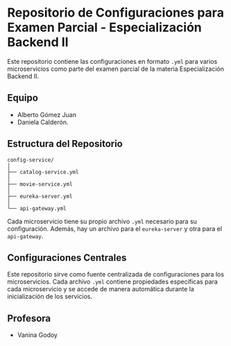 ﻿# Repositorio de Configuraciones para Examen Parcial - Especialización Backend II

Este repositorio contiene las configuraciones en formato `.yml` para varios microservicios como parte del examen parcial de la materia Especialización Backend II. 

## Equipo
- Alberto Gómez Juan 
- Daniela Calderón.

## Estructura del Repositorio


```
config-service/
│
├── catalog-service.yml
│
├── movie-service.yml
│
├── eureka-server.yml
│
└── api-gateway.yml
```

Cada microservicio tiene su propio archivo `.yml` necesario para su configuración. Además, hay un archivo para el `eureka-server` y otra para el `api-gateway`.

## Configuraciones Centrales

Este repositorio sirve como fuente centralizada de configuraciones para los microservicios. Cada archivo `.yml` contiene propiedades específicas para cada microservicio y se accede de manera automática durante la inicialización de los servicios.


## Profesora
- Vanina Godoy
